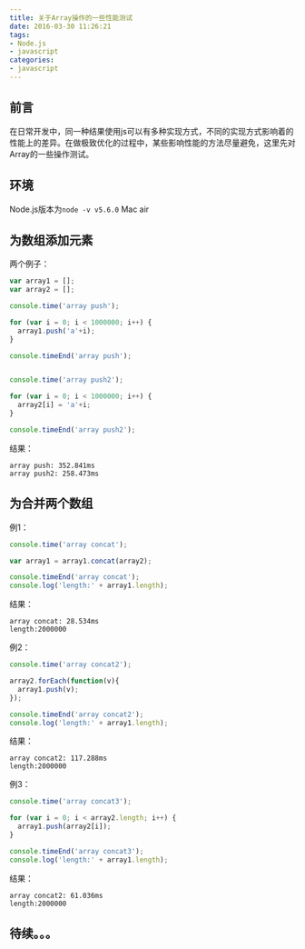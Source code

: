 ```yaml
---
title: 关于Array操作的一些性能测试
date: 2016-03-30 11:26:21
tags:
- Node.js
- javascript
categories: 
- javascript
---
```


## 前言

在日常开发中，同一种结果使用js可以有多种实现方式，不同的实现方式影响着的性能上的差异。在做极致优化的过程中，某些影响性能的方法尽量避免，这里先对Array的一些操作测试。

## 环境

Node.js版本为`node -v v5.6.0`
Mac air 

## 为数组添加元素

两个例子：
```javascript
var array1 = [];
var array2 = [];

console.time('array push');

for (var i = 0; i < 1000000; i++) {
  array1.push('a'+i);
}

console.timeEnd('array push');


console.time('array push2');

for (var i = 0; i < 1000000; i++) {
  array2[i] = 'a'+i;
}

console.timeEnd('array push2');
```

结果：
```
array push: 352.841ms
array push2: 258.473ms
```
<!--more-->

## 为合并两个数组

例1：
```javascript
console.time('array concat');

var array1 = array1.concat(array2);

console.timeEnd('array concat');
console.log('length:' + array1.length);
```

结果：
```
array concat: 28.534ms
length:2000000
```

例2：
```javascript
console.time('array concat2');

array2.forEach(function(v){
  array1.push(v);
});

console.timeEnd('array concat2');
console.log('length:' + array1.length);
```

结果：
```
array concat2: 117.288ms
length:2000000
```

例3：
```javascript
console.time('array concat3');

for (var i = 0; i < array2.length; i++) {
  array1.push(array2[i]);
}

console.timeEnd('array concat3');
console.log('length:' + array1.length);
```

结果：
```
array concat2: 61.036ms
length:2000000
```

## 待续。。。
